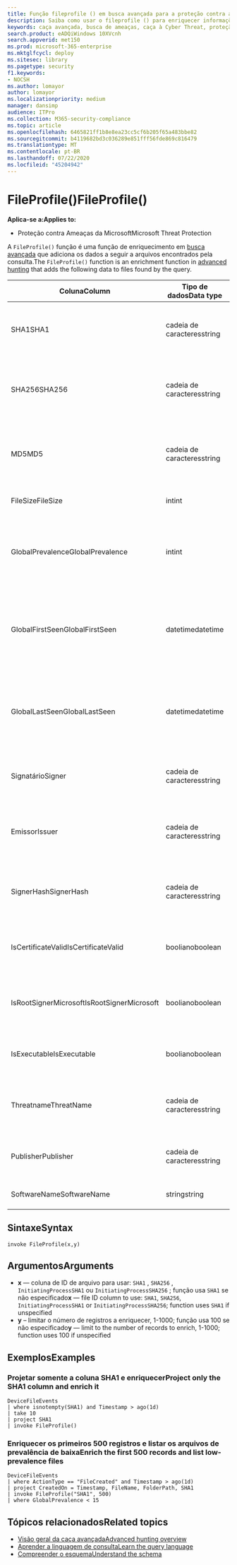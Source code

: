 ```yaml
---
title: Função fileprofile () em busca avançada para a proteção contra ameaças da Microsoft
description: Saiba como usar o fileprofile () para enriquecer informações sobre arquivos em seus resultados de consulta de busca avançada
keywords: caça avançada, busca de ameaças, caça à Cyber Threat, proteção de ameaças da Microsoft, Microsoft 365, MTP, M365, pesquisa, consulta, telemetria, referência de esquema, Kusto, fileprofile, perfil de arquivo, função, enriquecimento
search.product: eADQiWindows 10XVcnh
search.appverid: met150
ms.prod: microsoft-365-enterprise
ms.mktglfcycl: deploy
ms.sitesec: library
ms.pagetype: security
f1.keywords:
- NOCSH
ms.author: lomayor
author: lomayor
ms.localizationpriority: medium
manager: dansimp
audience: ITPro
ms.collection: M365-security-compliance
ms.topic: article
ms.openlocfilehash: 6465821ff1b8e8ea23cc5cf6b205f65a483bbe82
ms.sourcegitcommit: b4119682bd3c036289e851fff56fde869c816479
ms.translationtype: MT
ms.contentlocale: pt-BR
ms.lasthandoff: 07/22/2020
ms.locfileid: "45204942"
---
```

# <a name="fileprofile"></a><span data-ttu-id="ec0f7-104">FileProfile()</span><span class="sxs-lookup"><span data-stu-id="ec0f7-104">FileProfile()</span></span>

<span data-ttu-id="ec0f7-105">**Aplica-se a:**</span><span class="sxs-lookup"><span data-stu-id="ec0f7-105">**Applies to:**</span></span>
- <span data-ttu-id="ec0f7-106">Proteção contra Ameaças da Microsoft</span><span class="sxs-lookup"><span data-stu-id="ec0f7-106">Microsoft Threat Protection</span></span>

<span data-ttu-id="ec0f7-107">A `FileProfile()` função é uma função de enriquecimento em [busca avançada](advanced-hunting-overview.md) que adiciona os dados a seguir a arquivos encontrados pela consulta.</span><span class="sxs-lookup"><span data-stu-id="ec0f7-107">The `FileProfile()` function is an enrichment function in [advanced hunting](advanced-hunting-overview.md) that adds the following data to files found by the query.</span></span>

| <span data-ttu-id="ec0f7-108">Coluna</span><span class="sxs-lookup"><span data-stu-id="ec0f7-108">Column</span></span> | <span data-ttu-id="ec0f7-109">Tipo de dados</span><span class="sxs-lookup"><span data-stu-id="ec0f7-109">Data type</span></span> | <span data-ttu-id="ec0f7-110">Descrição</span><span class="sxs-lookup"><span data-stu-id="ec0f7-110">Description</span></span> |
|------------|-------------|-------------|
| <span data-ttu-id="ec0f7-111">SHA1</span><span class="sxs-lookup"><span data-stu-id="ec0f7-111">SHA1</span></span> | <span data-ttu-id="ec0f7-112">cadeia de caracteres</span><span class="sxs-lookup"><span data-stu-id="ec0f7-112">string</span></span> | <span data-ttu-id="ec0f7-113">SHA-1 do arquivo ao qual a ação gravada foi aplicada</span><span class="sxs-lookup"><span data-stu-id="ec0f7-113">SHA-1 of the file that the recorded action was applied to</span></span> |
| <span data-ttu-id="ec0f7-114">SHA256</span><span class="sxs-lookup"><span data-stu-id="ec0f7-114">SHA256</span></span> | <span data-ttu-id="ec0f7-115">cadeia de caracteres</span><span class="sxs-lookup"><span data-stu-id="ec0f7-115">string</span></span> | <span data-ttu-id="ec0f7-116">SHA-256 do arquivo ao qual a ação registrada foi aplicada</span><span class="sxs-lookup"><span data-stu-id="ec0f7-116">SHA-256 of the file that the recorded action was applied to</span></span> |
| <span data-ttu-id="ec0f7-117">MD5</span><span class="sxs-lookup"><span data-stu-id="ec0f7-117">MD5</span></span> | <span data-ttu-id="ec0f7-118">cadeia de caracteres</span><span class="sxs-lookup"><span data-stu-id="ec0f7-118">string</span></span> | <span data-ttu-id="ec0f7-119">Hash MD5 do arquivo ao qual a ação registrada foi aplicada</span><span class="sxs-lookup"><span data-stu-id="ec0f7-119">MD5 hash of the file that the recorded action was applied to</span></span> |
| <span data-ttu-id="ec0f7-120">FileSize</span><span class="sxs-lookup"><span data-stu-id="ec0f7-120">FileSize</span></span> | <span data-ttu-id="ec0f7-121">int</span><span class="sxs-lookup"><span data-stu-id="ec0f7-121">int</span></span> | <span data-ttu-id="ec0f7-122">Tamanho do arquivo em bytes</span><span class="sxs-lookup"><span data-stu-id="ec0f7-122">Size of the file in bytes</span></span> |
| <span data-ttu-id="ec0f7-123">GlobalPrevalence</span><span class="sxs-lookup"><span data-stu-id="ec0f7-123">GlobalPrevalence</span></span> | <span data-ttu-id="ec0f7-124">int</span><span class="sxs-lookup"><span data-stu-id="ec0f7-124">int</span></span> | <span data-ttu-id="ec0f7-125">Número de instâncias da entidade observadas pela Microsoft globalmente</span><span class="sxs-lookup"><span data-stu-id="ec0f7-125">Number of instances of the entity observed by Microsoft globally</span></span> |
| <span data-ttu-id="ec0f7-126">GlobalFirstSeen</span><span class="sxs-lookup"><span data-stu-id="ec0f7-126">GlobalFirstSeen</span></span> | <span data-ttu-id="ec0f7-127">datetime</span><span class="sxs-lookup"><span data-stu-id="ec0f7-127">datetime</span></span> | <span data-ttu-id="ec0f7-128">Data e hora em que a entidade foi observada pela primeira vez pela Microsoft globalmente</span><span class="sxs-lookup"><span data-stu-id="ec0f7-128">Date and time when the entity was first observed by Microsoft globally</span></span> |
| <span data-ttu-id="ec0f7-129">GlobalLastSeen</span><span class="sxs-lookup"><span data-stu-id="ec0f7-129">GlobalLastSeen</span></span> | <span data-ttu-id="ec0f7-130">datetime</span><span class="sxs-lookup"><span data-stu-id="ec0f7-130">datetime</span></span> | <span data-ttu-id="ec0f7-131">Data e hora da última vez em que a entidade foi observada pela Microsoft globalmente</span><span class="sxs-lookup"><span data-stu-id="ec0f7-131">Date and time when the entity was last observed by Microsoft globally</span></span> |
| <span data-ttu-id="ec0f7-132">Signatário</span><span class="sxs-lookup"><span data-stu-id="ec0f7-132">Signer</span></span> | <span data-ttu-id="ec0f7-133">cadeia de caracteres</span><span class="sxs-lookup"><span data-stu-id="ec0f7-133">string</span></span> | <span data-ttu-id="ec0f7-134">Informações sobre o signatário do arquivo</span><span class="sxs-lookup"><span data-stu-id="ec0f7-134">Information about the signer of the file</span></span> |
| <span data-ttu-id="ec0f7-135">Emissor</span><span class="sxs-lookup"><span data-stu-id="ec0f7-135">Issuer</span></span> | <span data-ttu-id="ec0f7-136">cadeia de caracteres</span><span class="sxs-lookup"><span data-stu-id="ec0f7-136">string</span></span> | <span data-ttu-id="ec0f7-137">Informações sobre a CA (autoridade de certificação emissora)</span><span class="sxs-lookup"><span data-stu-id="ec0f7-137">Information about the issuing certificate authority (CA)</span></span> |
| <span data-ttu-id="ec0f7-138">SignerHash</span><span class="sxs-lookup"><span data-stu-id="ec0f7-138">SignerHash</span></span> | <span data-ttu-id="ec0f7-139">cadeia de caracteres</span><span class="sxs-lookup"><span data-stu-id="ec0f7-139">string</span></span> | <span data-ttu-id="ec0f7-140">Valor de hash exclusivo que identifica o signatário</span><span class="sxs-lookup"><span data-stu-id="ec0f7-140">Unique hash value identifying the signer</span></span> |
| <span data-ttu-id="ec0f7-141">IsCertificateValid</span><span class="sxs-lookup"><span data-stu-id="ec0f7-141">IsCertificateValid</span></span> | <span data-ttu-id="ec0f7-142">booliano</span><span class="sxs-lookup"><span data-stu-id="ec0f7-142">boolean</span></span> | <span data-ttu-id="ec0f7-143">Se o certificado usado para assinar o arquivo é válido</span><span class="sxs-lookup"><span data-stu-id="ec0f7-143">Whether the certificate used to sign the file is valid</span></span> |
| <span data-ttu-id="ec0f7-144">IsRootSignerMicrosoft</span><span class="sxs-lookup"><span data-stu-id="ec0f7-144">IsRootSignerMicrosoft</span></span> | <span data-ttu-id="ec0f7-145">booliano</span><span class="sxs-lookup"><span data-stu-id="ec0f7-145">boolean</span></span> | <span data-ttu-id="ec0f7-146">Indica se o signatário do certificado raiz é o Microsoft</span><span class="sxs-lookup"><span data-stu-id="ec0f7-146">Indicates whether the signer of the root certificate is Microsoft</span></span> |
| <span data-ttu-id="ec0f7-147">IsExecutable</span><span class="sxs-lookup"><span data-stu-id="ec0f7-147">IsExecutable</span></span> | <span data-ttu-id="ec0f7-148">booliano</span><span class="sxs-lookup"><span data-stu-id="ec0f7-148">boolean</span></span> | <span data-ttu-id="ec0f7-149">Se o arquivo é um arquivo executável portátil (PE)</span><span class="sxs-lookup"><span data-stu-id="ec0f7-149">Whether the file is a Portable Executable (PE) file</span></span> |
| <span data-ttu-id="ec0f7-150">Threatname</span><span class="sxs-lookup"><span data-stu-id="ec0f7-150">ThreatName</span></span> | <span data-ttu-id="ec0f7-151">cadeia de caracteres</span><span class="sxs-lookup"><span data-stu-id="ec0f7-151">string</span></span> | <span data-ttu-id="ec0f7-152">Nome da detecção de qualquer malware ou outra ameaça encontrada</span><span class="sxs-lookup"><span data-stu-id="ec0f7-152">Detection name for any malware or other threats found</span></span> |
| <span data-ttu-id="ec0f7-153">Publisher</span><span class="sxs-lookup"><span data-stu-id="ec0f7-153">Publisher</span></span> | <span data-ttu-id="ec0f7-154">cadeia de caracteres</span><span class="sxs-lookup"><span data-stu-id="ec0f7-154">string</span></span> | <span data-ttu-id="ec0f7-155">Nome da organização que publicou o arquivo</span><span class="sxs-lookup"><span data-stu-id="ec0f7-155">Name of the organization that published the file</span></span> |
| <span data-ttu-id="ec0f7-156">SoftwareName</span><span class="sxs-lookup"><span data-stu-id="ec0f7-156">SoftwareName</span></span> | <span data-ttu-id="ec0f7-157">string</span><span class="sxs-lookup"><span data-stu-id="ec0f7-157">string</span></span> | <span data-ttu-id="ec0f7-158">Nome do produto de software</span><span class="sxs-lookup"><span data-stu-id="ec0f7-158">Name of the software product</span></span> |

## <a name="syntax"></a><span data-ttu-id="ec0f7-159">Sintaxe</span><span class="sxs-lookup"><span data-stu-id="ec0f7-159">Syntax</span></span>

```kusto
invoke FileProfile(x,y)
```

## <a name="arguments"></a><span data-ttu-id="ec0f7-160">Argumentos</span><span class="sxs-lookup"><span data-stu-id="ec0f7-160">Arguments</span></span>

- <span data-ttu-id="ec0f7-161">**x** — coluna de ID de arquivo para usar: `SHA1` , `SHA256` , `InitiatingProcessSHA1` ou `InitiatingProcessSHA256` ; função usa `SHA1` se não especificado</span><span class="sxs-lookup"><span data-stu-id="ec0f7-161">**x** — file ID column to use: `SHA1`, `SHA256`, `InitiatingProcessSHA1` or `InitiatingProcessSHA256`; function uses `SHA1` if unspecified</span></span>
- <span data-ttu-id="ec0f7-162">**y** – limitar o número de registros a enriquecer, 1-1000; função usa 100 se não especificado</span><span class="sxs-lookup"><span data-stu-id="ec0f7-162">**y** — limit to the number of records to enrich, 1-1000; function uses 100 if unspecified</span></span>

## <a name="examples"></a><span data-ttu-id="ec0f7-163">Exemplos</span><span class="sxs-lookup"><span data-stu-id="ec0f7-163">Examples</span></span>

### <a name="project-only-the-sha1-column-and-enrich-it"></a><span data-ttu-id="ec0f7-164">Projetar somente a coluna SHA1 e enriquecer</span><span class="sxs-lookup"><span data-stu-id="ec0f7-164">Project only the SHA1 column and enrich it</span></span>

```kusto
DeviceFileEvents
| where isnotempty(SHA1) and Timestamp > ago(1d)
| take 10
| project SHA1
| invoke FileProfile()
```

### <a name="enrich-the-first-500-records-and-list-low-prevalence-files"></a><span data-ttu-id="ec0f7-165">Enriquecer os primeiros 500 registros e listar os arquivos de prevalência de baixa</span><span class="sxs-lookup"><span data-stu-id="ec0f7-165">Enrich the first 500 records and list low-prevalence files</span></span>

```kusto
DeviceFileEvents
| where ActionType == "FileCreated" and Timestamp > ago(1d)
| project CreatedOn = Timestamp, FileName, FolderPath, SHA1
| invoke FileProfile("SHA1", 500) 
| where GlobalPrevalence < 15
```

## <a name="related-topics"></a><span data-ttu-id="ec0f7-166">Tópicos relacionados</span><span class="sxs-lookup"><span data-stu-id="ec0f7-166">Related topics</span></span>
- [<span data-ttu-id="ec0f7-167">Visão geral da caça avançada</span><span class="sxs-lookup"><span data-stu-id="ec0f7-167">Advanced hunting overview</span></span>](advanced-hunting-overview.md)
- [<span data-ttu-id="ec0f7-168">Aprender a linguagem de consulta</span><span class="sxs-lookup"><span data-stu-id="ec0f7-168">Learn the query language</span></span>](advanced-hunting-query-language.md)
- [<span data-ttu-id="ec0f7-169">Compreender o esquema</span><span class="sxs-lookup"><span data-stu-id="ec0f7-169">Understand the schema</span></span>](advanced-hunting-schema-tables.md)
